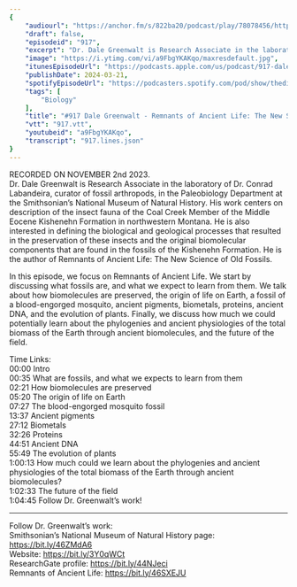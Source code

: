 ```yaml
---
{
	"audiourl": "https://anchor.fm/s/822ba20/podcast/play/78078456/https%3A%2F%2Fd3ctxlq1ktw2nl.cloudfront.net%2Fstaging%2F2023-10-2%2F43f4b6f4-ca1a-ae98-e862-e6342e7d7db7.m4a",
	"draft": false,
	"episodeid": "917",
	"excerpt": "Dr. Dale Greenwalt is Research Associate in the laboratory of Dr. Conrad Labandeira, curator of fossil arthropods, in the Paleobiology Department at the Smithsonian’s National Museum of Natural History. His work centers on description of the insect fauna of the Coal Creek Member of the Middle Eocene Kishenehn Formation in northwestern Montana. He is also interested in defining the biological and geological processes that resulted in the preservation of these insects and the original biomolecular components that are found in the fossils of the Kishenehn Formation. He is the author of Remnants of Ancient Life: The New Science of Old Fossils.",
	"image": "https://i.ytimg.com/vi/a9FbgYKAKqo/maxresdefault.jpg",
	"itunesEpisodeUrl": "https://podcasts.apple.com/us/podcast/917-dale-greenwalt-remnants-of-ancient-life-the/id1451347236?i=1000650038463&uo=4",
	"publishDate": 2024-03-21,
	"spotifyEpisodeUrl": "https://podcasters.spotify.com/pod/show/thedissenter/episodes/917-Dale-Greenwalt---Remnants-of-Ancient-Life-The-New-Science-of-Old-Fossils-e2bd91o",
	"tags": [
		"Biology"
	],
	"title": "#917 Dale Greenwalt - Remnants of Ancient Life: The New Science of Old Fossils",
	"vtt": "917.vtt",
	"youtubeid": "a9FbgYKAKqo",
	"transcript": "917.lines.json"
}
---
```

RECORDED ON NOVEMBER 2nd 2023.  
Dr. Dale Greenwalt is Research Associate in the laboratory of Dr. Conrad Labandeira, curator of fossil arthropods, in the Paleobiology Department at the Smithsonian’s National Museum of Natural History. His work centers on description of the insect fauna of the Coal Creek Member of the Middle Eocene Kishenehn Formation in northwestern Montana. He is also interested in defining the biological and geological processes that resulted in the preservation of these insects and the original biomolecular components that are found in the fossils of the Kishenehn Formation. He is the author of Remnants of Ancient Life: The New Science of Old Fossils.

In this episode, we focus on Remnants of Ancient Life. We start by discussing what fossils are, and what we expect to learn from them. We talk about how biomolecules are preserved, the origin of life on Earth, a fossil of a blood-engorged mosquito, ancient pigments, biometals, proteins, ancient DNA, and the evolution of plants. Finally, we discuss how much we could potentially learn about the phylogenies and ancient physiologies of the total biomass of the Earth through ancient biomolecules, and the future of the field.

Time Links:  
<time>00:00</time> Intro  
<time>00:35</time> What are fossils, and what we expects to learn from them  
<time>02:21</time> How biomolecules are preserved  
<time>05:20</time> The origin of life on Earth  
<time>07:27</time> The blood-engorged mosquito fossil  
<time>13:37</time> Ancient pigments  
<time>27:12</time> Biometals  
<time>32:26</time> Proteins  
<time>44:51</time> Ancient DNA  
<time>55:49</time> The evolution of plants  
<time>1:00:13</time> How much could we learn about the phylogenies and ancient physiologies of the total biomass of the Earth through ancient biomolecules?  
<time>1:02:33</time> The future of the field  
<time>1:04:45</time> Follow Dr. Greenwalt’s work!

---

Follow Dr. Greenwalt’s work:  
Smithsonian’s National Museum of Natural History page: https://bit.ly/46ZMdA6  
Website: https://bit.ly/3Y0qWCt  
ResearchGate profile: https://bit.ly/44NJeci  
Remnants of Ancient Life: https://bit.ly/46SXEJU
